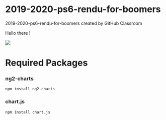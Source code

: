 # 2019-2020-ps6-rendu-for-boomers
2019-2020-ps6-rendu-for-boomers created by GitHub Classroom

Hello there !

![](https://pics.me.me/hello-there-%D0%B5-hello-there-60378639.png)

# Required Packages
### ng2-charts

```
npm install ng2-charts
```

### chart.js

```
npm install chart.js
```
